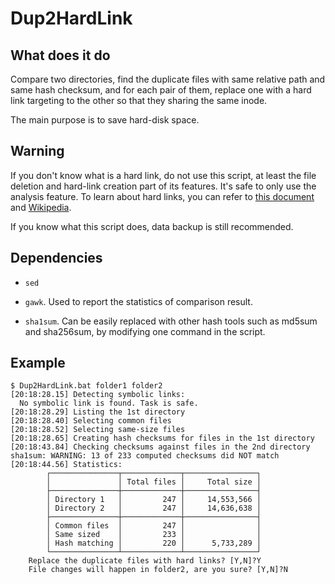 # Dup2HardLink

## What does it do

Compare two directories, find the duplicate files with same relative path and
same hash checksum, and for each pair of them, replace one with a hard link
targeting to the other so that they sharing the same inode.

The main purpose is to save hard-disk space.

## Warning

If you don't know what is a hard link, do not use this script, at least the file
deletion and hard-link creation part of its features. It's safe to only use the
analysis feature. To learn about hard links, you can refer to [this
document](http://www.linfo.org/hard_link.html) and
[Wikipedia](https://en.wikipedia.org/wiki/Hard_link).

If you know what this script does, data backup is still recommended.

## Dependencies

- `sed`

- `gawk`. Used to report the statistics of comparison result.

- `sha1sum`. Can be easily replaced with other hash tools such as md5sum and
sha256sum, by modifying one command in the script.

## Example

```console
$ Dup2HardLink.bat folder1 folder2
[20:18:28.15] Detecting symbolic links:
  No symbolic link is found. Task is safe.
[20:18:28.29] Listing the 1st directory
[20:18:28.40] Selecting common files
[20:18:28.52] Selecting same-size files
[20:18:28.65] Creating hash checksums for files in the 1st directory
[20:18:43.84] Checking checksums against files in the 2nd directory
sha1sum: WARNING: 13 of 233 computed checksums did NOT match
[20:18:44.56] Statistics:
        ┌───────────────┬─────────────┬────────────────┐
        │               │ Total files │     Total size │
        ├───────────────┼─────────────┼────────────────┤
        │ Directory 1   │         247 │     14,553,566 │
        │ Directory 2   │         247 │     14,636,638 │
        ├───────────────┼─────────────┼────────────────┤
        │ Common files  │         247 │                │
        │ Same sized    │         233 │                │
        │ Hash matching │         220 │      5,733,289 │
        └───────────────┴─────────────┴────────────────┘
    Replace the duplicate files with hard links? [Y,N]?Y
    File changes will happen in folder2, are you sure? [Y,N]?N
```
